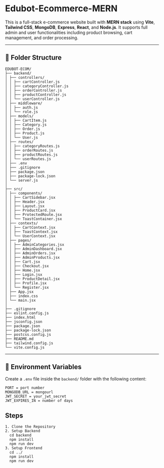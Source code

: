 # Edubot-Ecommerce-MERN
This is a full-stack e-commerce website built with **MERN stack** using **Vite**, **Tailwind CSS**, **MongoDB**, **Express**, **React**, and **Node.js**. It supports full admin and user functionalities including product browsing, cart management, and order processing.

---

## 🔧 Folder Structure
```
EDUBOT-ECOM/
├── backend/
│ ├── controllers/
│ │ ├── cartController.js
│ │ ├── categoryController.js
│ │ ├── orderController.js 
│ │ ├── productController.js
│ │ └── userController.js
│ ├── middleware/
│ │ ├── auth.js
│ │ └── role.js
│ ├── models/
│ │ ├── CartItem.js
│ │ ├── Category.js
│ │ ├── Order.js
│ │ ├── Product.js
│ │ └── User.js
│ ├── routes/
│ │ ├── categoryRoutes.js
│ │ ├── orderRoutes.js
│ │ ├── productRoutes.js
│ │ └── userRoutes.js
│ ├── .env
│ ├── .gitignore
│ ├── package.json
│ ├── package-lock.json
│ └── server.js
│
├── src/
│ ├── components/
│ │ ├── CartSidebar.jsx
│ │ ├── Header.jsx
│ │ ├── Layout.jsx
│ │ ├── ProductCard.jsx
│ │ ├── ProtectedRoute.jsx
│ │ └── ToastContainer.jsx
│ ├── contexts/
│ │ ├── CartContext.jsx
│ │ ├── ToastContext.jsx
│ │ └── UserContext.jsx
│ ├── pages/
│ │ ├── AdminCategories.jsx
│ │ ├── AdminDashboard.jsx
│ │ ├── AdminOrders.jsx
│ │ ├── AdminProducts.jsx
│ │ ├── Cart.jsx
│ │ ├── Checkout.jsx
│ │ ├── Home.jsx
│ │ ├── Login.jsx
│ │ ├── ProductDetail.jsx
│ │ ├── Profile.jsx
│ │ └── Register.jsx
│ ├── App.jsx
│ ├── index.css
│ └── main.jsx
│
├── .gitignore
├── eslint.config.js
├── index.html
├── jsconfig.json
├── package.json
├── package-lock.json
├── postcss.config.js
├── README.md
├── tailwind.config.js
└── vite.config.js
```
---

## 🧪 Environment Variables

Create a `.env` file inside the `backend/` folder with the following content:

```env
PORT = port number
MONGODB_URL = mongourl
JWT_SECRET = your_jwt_secret
JWT_EXPIRES_IN = number of days
```
## Steps
```
1. Clone the Repository
2. Setup Backend
  cd backend
  npm install
  npm run dev
3. Setup Frontend
  cd ../
  npm install
  npm run dev
```

